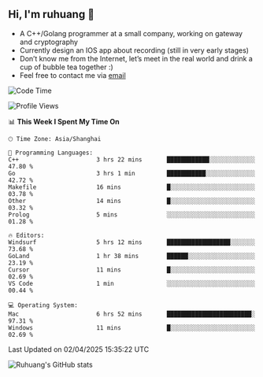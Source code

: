 ## Hi, I'm ruhuang 👋

- A C++/Golang programmer at a small company, working on gateway and cryptography
- Currently design an IOS app about recording (still in very early stages)
- Don’t know me from the Internet, let’s meet in the real world and drink a cup of bubble tea together :)
- Feel free to contact me via [email](mailto:ruhuang2001@gmail.com)
<!--START_SECTION:waka-->
![Code Time](http://img.shields.io/badge/Code%20Time-420%20hrs%2031%20mins-blue)

![Profile Views](http://img.shields.io/badge/Profile%20Views-0-blue)

📊 **This Week I Spent My Time On** 

```text
🕑︎ Time Zone: Asia/Shanghai

💬 Programming Languages: 
C++                      3 hrs 22 mins       ████████████░░░░░░░░░░░░░   47.80 % 
Go                       3 hrs 1 min         ███████████░░░░░░░░░░░░░░   42.72 % 
Makefile                 16 mins             █░░░░░░░░░░░░░░░░░░░░░░░░   03.78 % 
Other                    14 mins             █░░░░░░░░░░░░░░░░░░░░░░░░   03.32 % 
Prolog                   5 mins              ░░░░░░░░░░░░░░░░░░░░░░░░░   01.28 % 

🔥 Editors: 
Windsurf                 5 hrs 12 mins       ██████████████████░░░░░░░   73.68 % 
GoLand                   1 hr 38 mins        ██████░░░░░░░░░░░░░░░░░░░   23.19 % 
Cursor                   11 mins             █░░░░░░░░░░░░░░░░░░░░░░░░   02.69 % 
VS Code                  1 min               ░░░░░░░░░░░░░░░░░░░░░░░░░   00.44 % 

💻 Operating System: 
Mac                      6 hrs 52 mins       ████████████████████████░   97.31 % 
Windows                  11 mins             █░░░░░░░░░░░░░░░░░░░░░░░░   02.69 % 
```


 Last Updated on 02/04/2025 15:35:22 UTC
<!--END_SECTION:waka-->

![Ruhuang's GitHub stats](https://github-readme-stats.vercel.app/api?username=ruhuang2001&count_private=true&hide_title=true&show_icons=true&theme=vue)

